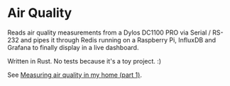 # Air Quality

Reads air quality measurements from a Dylos DC1100 PRO via Serial / RS-232 and pipes it through Redis running on a Raspberry Pi, InfluxDB and Grafana to finally display in a live dashboard.

Written in Rust. No tests because it's a toy project. :)

See [Measuring air quality in my home (part 1)](https://peferron.com/2017/03/23/measuring-air-quality-part-1/).

